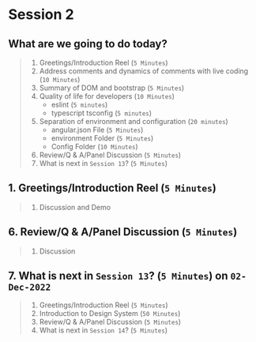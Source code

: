 # Session 2

## What are we going to do today?

> 1. Greetings/Introduction Reel (`5 Minutes`)
> 1. Address comments and dynamics of comments with live coding (`10 Minutes`)
> 1. Summary of DOM and bootstrap (`5 Minutes`)
> 1. Quality of life for developers (`10 Minutes`)
>    - eslint (`5 minutes`)
>    - typescript tsconfig (`5 minutes`)
> 1. Separation of environment and configuration (`20 minutes`)
>    - angular.json File (`5 Minutes`)
>    - environment Folder (`5 Minutes`)
>    - Config Folder (`10 Minutes`)
> 1. Review/Q & A/Panel Discussion (`5 Minutes`)
> 1. What is next in `Session 13`? (`5 Minutes`)

## 1. Greetings/Introduction Reel (`5 Minutes`)

> 1. Discussion and Demo

## 6. Review/Q & A/Panel Discussion (`5 Minutes`)

> 1. Discussion

## 7. What is next in `Session 13`? (`5 Minutes`) on `02-Dec-2022`

> 1. Greetings/Introduction Reel (`5 Minutes`)
> 1. Introduction to Design System (`50 Minutes`)
> 1. Review/Q & A/Panel Discussion (`5 Minutes`)
> 1. What is next in `Session 14`? (`5 Minutes`)
